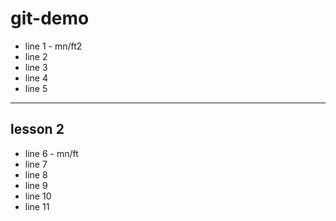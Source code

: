 # git-demo

- line 1 - mn/ft2
- line 2
- line 3
- line 4
- line 5

--------
## lesson 2

- line 6 - mn/ft
- line 7
- line 8
- line 9
- line 10
- line 11
